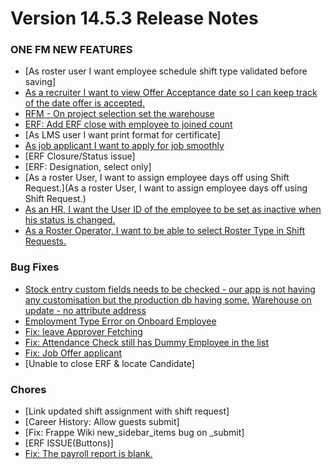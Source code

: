 
# Version 14.5.3 Release Notes 

### ONE FM NEW FEATURES

- [As roster user I want employee schedule shift type validated before saving]
- [As a recruiter I want to view Offer Acceptance date so I can keep track of the date offer is accepted.](https://github.com/ONE-F-M/One-FM/pull/2639)
- [RFM - On project selection set the warehouse](https://github.com/ONE-F-M/One-FM/pull/2642)
- [ERF: Add ERF close with employee to joined count](https://github.com/ONE-F-M/One-FM/pull/2637)
- [As LMS user I want print format for certificate]
- [As job applicant I want to apply for job smoothly](https://github.com/ONE-F-M/One-FM/pull/2644)
- [ERF Closure/Status issue]
- [ERF: Designation, select only]
- [As a roster User, I want to assign employee days off using Shift Request.](As a roster User, I want to assign employee days off using Shift Request.)
- [As an HR, I want the User ID of the employee to be set as inactive when his status is changed.](https://github.com/ONE-F-M/One-FM/pull/2653)
- [As a Roster Operator, I want to be able to select Roster Type in Shift Requests.](https://github.com/ONE-F-M/One-FM/pull/2650)

### Bug Fixes

- [Stock entry custom fields needs to be checked - our app is not having any customisation but the production db having some.](https://github.com/ONE-F-M/One-FM/pull/2641)
[Warehouse on update - no attribute address](https://github.com/ONE-F-M/One-FM/pull/2640)
- [Employment Type Error on Onboard Employee](https://github.com/ONE-F-M/One-FM/pull/2638)
- [Fix: leave Approver Fetching](https://github.com/ONE-F-M/One-FM/pull/2636)
- [Fix: Attendance Check still has Dummy Employee in the list](https://github.com/ONE-F-M/One-FM/pull/2631)
- [Fix: Job Offer applicant](https://github.com/ONE-F-M/One-FM/pull/2633)
- [Unable to close ERF & locate Candidate]

### Chores
- [Link updated shift assignment with shift request]
- [Career History: Allow guests submit]
- [Fix: Frappe Wiki new_sidebar_items bug on _submit]
- [ERF ISSUE(Buttons)]
- [Fix: The payroll report is blank.](https://github.com/ONE-F-M/One-FM/pull/2652)